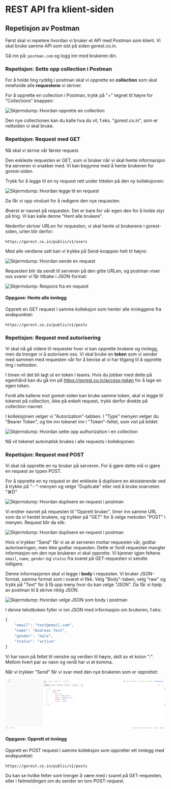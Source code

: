 # REST API fra klient-siden

## Repetisjon av Postman

Først skal vi repetere hvordan vi bruker et API med Postman som klient. Vi skal bruke samme API som sist på siden gorest.co.in.

Gå inn på:
```postman.com```
og logg inn med brukeren din.

### Repetisjon: Sette opp collection i Postman

For å holde ting ryddig i postman skal vi opprette en **collection** som skal inneholde alle **requestene** vi skriver.

For å opprette en collection i Postman, trykk på "+" tegnet til høyre for "Collections" knappen:

![Skjermdump: Hvordan opprette en collection](./img/postman_new_collection.png)


Den nye collectionen kan du kalle hva du vil, f.eks. "gorest.co.in", som er nettsiden vi skal bruke.

### Repetisjon: Request med GET

Nå skal vi skrive vår første request.

Den enkleste requesten er GET, som vi bruker når vi skal hente informarsjon fra serveren vi snakker med. Vi kan begynne med å hente brukeren for gorest-siden.

Trykk for å legge til en ny request rett under tittelen på den ny kolleksjonen:

![Skjermdump: Hvordan legge til en request](./img/postman_add_request.png)

Da får vi opp vinduet for å redigere den nye requesten.

Øverst er navnet på requesten. Det er bare for vår egen den for å holde styr på ting. Vi kan kalle denne "Hent alle brukere".

Nedenfor skriver URLen for requesten, vi skal hente ut brukerene i gorest-siden, urlen blir derfor:

```https://gorest.co.in/public/v1/users```


Med alle verdiene satt kan vi trykke på Send-knappen helt til høyre:

![Skjermdump: Hvordan sende en request](./img/postman_send_request.png)

Requesten blir da sendt til serveren på den gitte URLen, og postman viser oss svarer vi får tilbake i JSON-format:

![Skjermdump: Respons fra en request](./img/postman_response.png)

#### Oppgave: Hente alle innlegg

Opprett en GET request i samme kolleksjon som henter alle innleggene fra endepunktet:

```https://gorest.co.in/public/v1/posts```

### Repetisjon: Request med autorisering

Vi skal nå gå videre til requester hvor vi kan opprette brukere og innlegg, men da trenger vi å autorisere oss. Vi skal bruke en **token** som vi sender med sammen med requesten vår for å bevise at vi har tilgang til å opprette ting i nettsiden.

I timen vil det bli lagt ut en token i teams. Hvis du jobber med dette på egenhånd kan du gå inn på https://gorest.co.in/access-token for å lage en egen token.

Fordi alle kallene mot gorest-siden kan bruke samme token, skal vi legge til tokenet på collection, ikke på enkelt request, trykk derfor direkte på collection-navnet.

I kolleksjonen velger vi "Autorization"-tabben. I "Type" menyen velger du "Bearer Token", og lim inn tokenet inn i "Token"-feltet, som vist på bildet:

![Skjermdump: Hvordan sette opp authorization i en collection](./img/postman_auth.png)

Nå vil tokenet automatisk brukes i alle requests i kolleksjonen.

### Repetisjon: Request med POST

Vi skal nå opprette en ny bruker på serveren. For å gjøre dette må vi gjøre en request av typen POST.

For å opprette en ny request er det enkleste å duplisere en eksisterende ved å trykke på "···"-menyen og velge "Duplicate" eller ved å bruke snarveien "⌘D"

![Skjermdump: Hvordan duplisere en request i postman](./img/postman_duplicate.png)

Vi endrer navnet på requesten til "Opprett bruker", limer inn samme URL som da vi hentet brukere, og trykker på "GET" for å velge metoden "POST" i menyen. Request blir da slik:

![Skjermdump: Hvordan duplisere en request i postman](./img/postman_post_request.png)

Hvis vi trykker "Send" får vi se at serveren mottar requesten vår, godtar autoriseringen, men ikke godtar requesten. Dette er fordi requesten mangler informasjon om den nye brukeren vi skal opprette. Vi kjenner igjen feltene `email`, `name`, `gender` og `status` fra svaret på GET-requesten vi sendte tidligere.

Denne informasjonen skal vi legge i **body** i requesten. Vi bruker JSON-format, samme format som i svaret vi fikk. Velg "Body"-taben, velg "raw" og trykk på "Text" for å få opp meny hvor du kan velge "JSON". Da får vi hjelp av postman til å skrive riktig JSON.

![Skjermdump: Hvordan velge JSON som body i postman](./img/postman_body.png)

I denne tekstboken fyller vi inn JSON med informasjon om brukeren, f.eks:

```javascript
{
    "email": "test@email.com",
    "name": "Andreas Test",
    "gender": "male",
    "status": "active"
}
```

Vi har navn på feltet til venstre og verdien til høyre, skilt av et kolon ":". Mellom hvert par av navn og verdi har vi et komma.

Når vi trykker "Send" får vi svar med den nye brukeren som er opprettet:

![Skjermdump: Svaret fra en POST-request i postman](./img/postman_post_response.png)

#### Oppgave: Opprett et innlegg

Opprett en POST request i samme kolleksjon som oppretter ett innlegg med endepunktet:

```https://gorest.co.in/public/v1/posts```

Du kan se hvilke felter som trenger å være med i svaret på GET-requesten, eller i feilmeldingen om du sender en tom POST-request.
